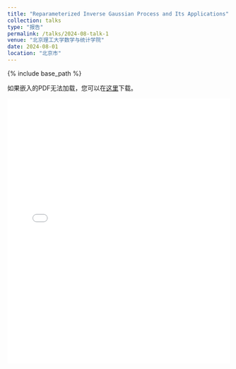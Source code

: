 ```yaml
---
title: "Reparameterized Inverse Gaussian Process and Its Applications"
collection: talks
type: "报告"
permalink: /talks/2024-08-talk-1
venue: "北京理工大学数学与统计学院"
date: 2024-08-01
location: "北京市"
---
```



{% include base_path %}

<p>如果嵌入的PDF无法加载，您可以在<a href="/files/slides/rIG_applications.pdf">这里</a>下载。</p>

<embed src="/files/XU-AC.pdf" width="100%" height="600px" type="application/pdf">




